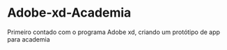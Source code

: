 # Adobe-xd-Academia
Primeiro contado com o programa Adobe xd, criando um protótipo de app para academia 
